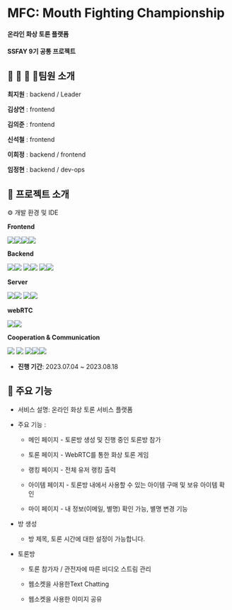 # MFC: Mouth Fighting Championship



#### 온라인 화상 토론 플랫폼

#### SSFAY 9기 공통 프로젝트



    



## 👨 👩 👧 👦팀원 소개

**최지원** : backend / Leader



**김상연** : frontend



**김의준** : frontend



**신석철** : frontend



**이희정** : backend / frontend



**임정현** : backend / dev-ops  





## 📆 프로젝트 소개



⚙​ 개발 환경 및 IDE



**Frontend**

<img src="https://img.shields.io/badge/React-61DAFB?style=flat&logo=React&logoColor=white"/><img src="https://img.shields.io/badge/Javascript-F7DF1E?style=flat-square&logo=Javascript&logoColor=black"/><img src="https://img.shields.io/badge/npm-CB3837?style=flat&logo=npm&logoColor=white"/><img src="https://img.shields.io/badge/VS Code-007ACC?style=for-the-badge&logo=Visual Studio Code&logoColor=white">





**Backend**

<img src="https://img.shields.io/badge/Spring_Boot-6DB33F?style=for-the-badge&logo=SpringBoot&logoColor=white"><img src="https://img.shields.io/badge/java-007396?style=for-the-badge&logo=java&logoColor=white"> <img src="https://img.shields.io/badge/Gradle-F37440?style=for-the-badge&logo=Gradle&logoColor=white"><img src="https://img.shields.io/badge/Intellij_IDEA-3776AB?style=for-the-badge&logo=IntellijIDEA&logoColor=white"> <img src="https://img.shields.io/badge/MySQL-380953?style=for-the-badge&logo=MySQL&logoColor=white"><img src="https://img.shields.io/badge/Redis-DC382D?style=for-the-badge&logo=Redis&logoColor=white">





**Server**

<img src="https://img.shields.io/badge/Amazon EC2-FF9900?style=for-the-badge&logo=Amazon EC2&logoColor=white"><img src="https://img.shields.io/badge/Jenkins-D24939?style=for-the-badge&logo=Jenkins&logoColor=white"> <img src="https://img.shields.io/badge/NGINX-009639?style=for-the-badge&logo=NGINX&logoColor=white"><img src="https://img.shields.io/badge/Docker-2496ED?style=for-the-badge&logo=Docker&logoColor=white"> 



**webRTC**

<img src="https://img.shields.io/badge/webrtc-333333?style=for-the-badge&logo=WebRTC&logoColor=white"><img src="https://img.shields.io/badge/OPENVIDU-F2CA30?style=for-the-badge&logo=Openvidu&logoColor=white">



**Cooperation & Communication**

<img src="https://img.shields.io/badge/gitlab-FC6D26?style=for-the-badge&logo=GitLab&logoColor=white"> <img src="https://img.shields.io/badge/jira-0052CC?style=for-the-badge&logo=Jira&logoColor=white"> <img src="https://img.shields.io/badge/MatterMOST-009688?style=for-the-badge&logo=Mattermost&logoColor=white"><img src="https://img.shields.io/badge/Notion-EF1970?style=for-the-badge&logo=Notion&logoColor=white"><img src="https://img.shields.io/badge/Discord-FDA061?style=for-the-badge&logo=Discord&logoColor=white">



- **진행 기간**: 2023.07.04 ~ 2023.08.18



  

## 🙌 주요 기능



- 서비스 설명: 온라인 화상 토론 서비스 플랫폼

- 주요 기능 : 

    - 메인 페이지 - 토론방 생성 및 진행 중인 토론방 참가

    - 토론 페이지 - WebRTC를 통한 화상 토론 게임

    - 랭킹 페이지 - 전체 유저 랭킹 출력

    - 아이템 페이지 - 토론방 내에서 사용할 수 있는 아이템 구매 및 보유 아이템 확인

    - 마이 페이지 - 내 정보(이메일, 별명) 확인 가능, 별명 변경 기능



- 방 생성

    - 방 제목, 토론 시간에 대한 설정이 가능합니다. 



- 토론방 

    - 토론 참가자 / 관전자에 따른 비디오 스트림 관리

    - 웹소켓을 사용한Text Chatting

    - 웹소켓을 사용한 이미지 공유

    
